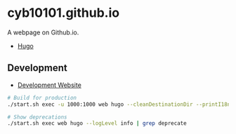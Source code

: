 # cyb10101.github.io

A webpage on Github.io.

* [Hugo](https://gohugo.io/)

## Development

* [Development Website](http://127.0.0.1:1313)

```bash
# Build for production
./start.sh exec -u 1000:1000 web hugo --cleanDestinationDir --printI18nWarnings

# Show deprecations
./start.sh exec web hugo --logLevel info | grep deprecate
```
